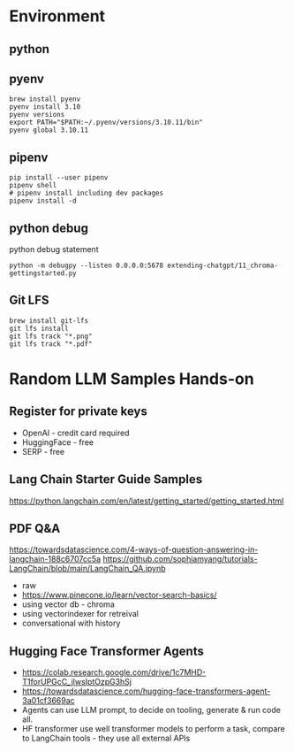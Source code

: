 # Environment

## python

## pyenv

```
brew install pyenv
pyenv install 3.10
pyenv versions
export PATH="$PATH:~/.pyenv/versions/3.10.11/bin"
pyenv global 3.10.11
```

## pipenv

```
pip install --user pipenv
pipenv shell
# pipenv install including dev packages
pipenv install -d  
```

## python debug

python debug statement

```
python -m debugpy --listen 0.0.0.0:5678 extending-chatgpt/11_chroma-gettingstarted.py
```

## Git LFS

```
brew install git-lfs
git lfs install
git lfs track "*.png"
git lfs track "*.pdf"
```


# Random LLM Samples Hands-on

## Register for private keys
- OpenAI - credit card required
- HuggingFace - free
- SERP - free

## Lang Chain Starter Guide Samples
https://python.langchain.com/en/latest/getting_started/getting_started.html

## PDF Q&A
https://towardsdatascience.com/4-ways-of-question-answering-in-langchain-188c6707cc5a
https://github.com/sophiamyang/tutorials-LangChain/blob/main/LangChain_QA.ipynb
- raw
- https://www.pinecone.io/learn/vector-search-basics/
- using vector db - chroma
- using vectorindexer for retreival
- conversational with history

## Hugging Face Transformer Agents
- https://colab.research.google.com/drive/1c7MHD-T1forUPGcC_jlwsIptOzpG3hSj
- https://towardsdatascience.com/hugging-face-transformers-agent-3a01cf3669ac
- Agents can use LLM prompt, to decide on tooling, generate & run code all. 
- HF transformer use well transformer models to perform a task, compare to LangChain tools - they use all external APIs 
